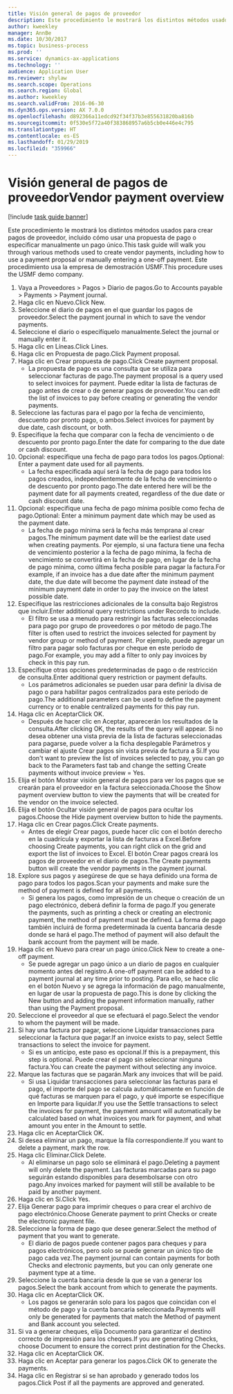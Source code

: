 ```yaml
---
title: Visión general de pagos de proveedor
description: Este procedimiento le mostrará los distintos métodos usados para crear pagos de proveedor, incluido cómo usar una propuesta de pago o especificar manualmente un pago único.
author: kweekley
manager: AnnBe
ms.date: 10/30/2017
ms.topic: business-process
ms.prod: ''
ms.service: dynamics-ax-applications
ms.technology: ''
audience: Application User
ms.reviewer: shylaw
ms.search.scope: Operations
ms.search.region: Global
ms.author: kweekley
ms.search.validFrom: 2016-06-30
ms.dyn365.ops.version: AX 7.0.0
ms.openlocfilehash: d892366a11edcd92f34f37b3e855631820ba816b
ms.sourcegitcommit: 0f530e5f72a40f383868957a6b5cb0e446e4c795
ms.translationtype: HT
ms.contentlocale: es-ES
ms.lasthandoff: 01/29/2019
ms.locfileid: "359966"
---
```

# <a name="vendor-payment-overview"></a><span data-ttu-id="148e8-103">Visión general de pagos de proveedor</span><span class="sxs-lookup"><span data-stu-id="148e8-103">Vendor payment overview</span></span>

[!include [task guide banner](../../includes/task-guide-banner.md)]

<span data-ttu-id="148e8-104">Este procedimiento le mostrará los distintos métodos usados para crear pagos de proveedor, incluido cómo usar una propuesta de pago o especificar manualmente un pago único.</span><span class="sxs-lookup"><span data-stu-id="148e8-104">This task guide will walk you through various methods used to create vendor payments, including how to use a payment proposal or manually entering a one-off payment.</span></span> <span data-ttu-id="148e8-105">Este procedimiento usa la empresa de demostración USMF.</span><span class="sxs-lookup"><span data-stu-id="148e8-105">This procedure uses the USMF demo company.</span></span>

1. <span data-ttu-id="148e8-106">Vaya a Proveedores > Pagos > Diario de pagos.</span><span class="sxs-lookup"><span data-stu-id="148e8-106">Go to Accounts payable > Payments > Payment journal.</span></span>
2. <span data-ttu-id="148e8-107">Haga clic en Nuevo.</span><span class="sxs-lookup"><span data-stu-id="148e8-107">Click New.</span></span>
3. <span data-ttu-id="148e8-108">Seleccione el diario de pagos en el que guardar los pagos de proveedor.</span><span class="sxs-lookup"><span data-stu-id="148e8-108">Select the payment journal in which to save the vendor payments.</span></span> 
4. <span data-ttu-id="148e8-109">Seleccione el diario o especifíquelo manualmente.</span><span class="sxs-lookup"><span data-stu-id="148e8-109">Select the journal or manually enter it.</span></span>
5. <span data-ttu-id="148e8-110">Haga clic en Líneas.</span><span class="sxs-lookup"><span data-stu-id="148e8-110">Click Lines.</span></span>
6. <span data-ttu-id="148e8-111">Haga clic en Propuesta de pago.</span><span class="sxs-lookup"><span data-stu-id="148e8-111">Click Payment proposal.</span></span>
7. <span data-ttu-id="148e8-112">Haga clic en Crear propuesta de pago.</span><span class="sxs-lookup"><span data-stu-id="148e8-112">Click Create payment proposal.</span></span>
    * <span data-ttu-id="148e8-113">La propuesta de pago es una consulta que se utiliza para seleccionar facturas de pago.</span><span class="sxs-lookup"><span data-stu-id="148e8-113">The payment proposal is a query used to select invoices for payment.</span></span> <span data-ttu-id="148e8-114">Puede editar la lista de facturas de pago antes de crear o de generar pagos de proveedor.</span><span class="sxs-lookup"><span data-stu-id="148e8-114">You can edit the list of invoices to pay before creating or generating the vendor payments.</span></span>  
8. <span data-ttu-id="148e8-115">Seleccione las facturas para el pago por la fecha de vencimiento, descuento por pronto pago, o ambos.</span><span class="sxs-lookup"><span data-stu-id="148e8-115">Select invoices for payment by due date, cash discount, or both.</span></span> 
9. <span data-ttu-id="148e8-116">Especifique la fecha que comparar con la fecha de vencimiento o de descuento por pronto pago.</span><span class="sxs-lookup"><span data-stu-id="148e8-116">Enter the date for comparing to the due date or cash discount.</span></span> 
10. <span data-ttu-id="148e8-117">Opcional: especifique una fecha de pago para todos los pagos.</span><span class="sxs-lookup"><span data-stu-id="148e8-117">Optional: Enter a payment date used for all payments.</span></span>
    * <span data-ttu-id="148e8-118">La fecha especificada aquí será la fecha de pago para todos los pagos creados, independientemente de la fecha de vencimiento o de descuento por pronto pago.</span><span class="sxs-lookup"><span data-stu-id="148e8-118">The date entered here will be the payment date for all payments created, regardless of the due date or cash discount date.</span></span>  
11. <span data-ttu-id="148e8-119">Opcional: especifique una fecha de pago mínima posible como fecha de pago.</span><span class="sxs-lookup"><span data-stu-id="148e8-119">Optional: Enter a minimum payment date which may be used as the payment date.</span></span>
    * <span data-ttu-id="148e8-120">La fecha de pago mínima será la fecha más temprana al crear pagos.</span><span class="sxs-lookup"><span data-stu-id="148e8-120">The minimum payment date will be the earliest date used when creating payments.</span></span> <span data-ttu-id="148e8-121">Por ejemplo, si una factura tiene una fecha de vencimiento posterior a la fecha de pago mínima, la fecha de vencimiento se convertirá en la fecha de pago, en lugar de la fecha de pago mínima, como última fecha posible para pagar la factura.</span><span class="sxs-lookup"><span data-stu-id="148e8-121">For example, if an invoice has a due date after the minimum payment date, the due date will become the payment date instead of the minimum payment date in order to pay the invoice on the latest possible date.</span></span>  
12. <span data-ttu-id="148e8-122">Especifique las restricciones adicionales de la consulta bajo Registros que incluir.</span><span class="sxs-lookup"><span data-stu-id="148e8-122">Enter additional query restrictions under Records to include.</span></span>
    * <span data-ttu-id="148e8-123">El filtro se usa a menudo para restringir las facturas seleccionadas para pago por grupo de proveedores o por método de pago.</span><span class="sxs-lookup"><span data-stu-id="148e8-123">The filter is often used to restrict the invoices selected for payment by vendor group or method of payment.</span></span> <span data-ttu-id="148e8-124">Por ejemplo, puede agregar un filtro para pagar solo facturas por cheque en este período de pago.</span><span class="sxs-lookup"><span data-stu-id="148e8-124">For example, you may add a filter to only pay invoices by check in this pay run.</span></span>  
13. <span data-ttu-id="148e8-125">Especifique otras opciones predeterminadas de pago o de restricción de consulta.</span><span class="sxs-lookup"><span data-stu-id="148e8-125">Enter additional query restriction or payment defaults.</span></span> 
    * <span data-ttu-id="148e8-126">Los parámetros adicionales se pueden usar para definir la divisa de pago o para habilitar pagos centralizados para este período de pago.</span><span class="sxs-lookup"><span data-stu-id="148e8-126">The additional parameters can be used to define the payment currency or to enable centralized payments for this pay run.</span></span>  
14. <span data-ttu-id="148e8-127">Haga clic en Aceptar</span><span class="sxs-lookup"><span data-stu-id="148e8-127">Click OK.</span></span>
    * <span data-ttu-id="148e8-128">Después de hacer clic en Aceptar, aparecerán los resultados de la consulta.</span><span class="sxs-lookup"><span data-stu-id="148e8-128">After clicking OK, the results of the query will appear.</span></span> <span data-ttu-id="148e8-129">Si no desea obtener una vista previa de la lista de facturas seleccionadas para pagarse, puede volver a la ficha desplegable Parámetros y cambiar el ajuste Crear pagos sin vista previa de factura a Sí.</span><span class="sxs-lookup"><span data-stu-id="148e8-129">If you don't want to preview the list of invoices selected to pay, you can go back to the Parameters fast tab and change the setting Create payments without invoice preview = Yes.</span></span>  
15. <span data-ttu-id="148e8-130">Elija el botón Mostrar visión general de pagos para ver los pagos que se crearán para el proveedor en la factura seleccionada.</span><span class="sxs-lookup"><span data-stu-id="148e8-130">Choose the Show payment overview button to view the payments that will be created for the vendor on the invoice selected.</span></span>
16. <span data-ttu-id="148e8-131">Elija el botón Ocultar visión general de pagos para ocultar los pagos.</span><span class="sxs-lookup"><span data-stu-id="148e8-131">Choose the Hide payment overview button to hide the payments.</span></span> 
17. <span data-ttu-id="148e8-132">Haga clic en Crear pagos.</span><span class="sxs-lookup"><span data-stu-id="148e8-132">Click Create payments.</span></span>
    * <span data-ttu-id="148e8-133">Antes de elegir Crear pagos, puede hacer clic con el botón derecho en la cuadrícula y exportar la lista de facturas a Excel.</span><span class="sxs-lookup"><span data-stu-id="148e8-133">Before choosing Create payments, you can right click on the grid and export the list of invoices to Excel.</span></span> <span data-ttu-id="148e8-134">El botón Crear pagos creará los pagos de proveedor en el diario de pagos.</span><span class="sxs-lookup"><span data-stu-id="148e8-134">The Create payments button will create the vendor payments in the payment journal.</span></span>  
18. <span data-ttu-id="148e8-135">Explore sus pagos y asegúrese de que se haya definido una forma de pago para todos los pagos.</span><span class="sxs-lookup"><span data-stu-id="148e8-135">Scan your payments and make sure the method of payment is defined for all payments.</span></span> 
    * <span data-ttu-id="148e8-136">Si genera los pagos, como impresión de un cheque o creación de un pago electrónico, deberá definir la forma de pago.</span><span class="sxs-lookup"><span data-stu-id="148e8-136">If you generate the payments, such as printing a check or creating an electronic payment, the method of payment must be defined.</span></span> <span data-ttu-id="148e8-137">La forma de pago también incluirá de forma predeterminada la cuenta bancaria desde donde se hará el pago.</span><span class="sxs-lookup"><span data-stu-id="148e8-137">The method of payment will also default the bank account from the payment will be made.</span></span>  
19. <span data-ttu-id="148e8-138">Haga clic en Nuevo para crear un pago único.</span><span class="sxs-lookup"><span data-stu-id="148e8-138">Click New to create a one-off payment.</span></span>
    * <span data-ttu-id="148e8-139">Se puede agregar un pago único a un diario de pagos en cualquier momento antes del registro.</span><span class="sxs-lookup"><span data-stu-id="148e8-139">A one-off payment can be added to a payment journal at any time prior to posting.</span></span> <span data-ttu-id="148e8-140">Para ello, se hace clic en el botón Nuevo y se agrega la información de pago manualmente, en lugar de usar la propuesta de pago.</span><span class="sxs-lookup"><span data-stu-id="148e8-140">This is done by clicking the New button and adding the payment information manually, rather than using the Payment proposal.</span></span>  
20. <span data-ttu-id="148e8-141">Seleccione el proveedor al que se efectuará el pago.</span><span class="sxs-lookup"><span data-stu-id="148e8-141">Select the vendor to whom the payment will be made.</span></span>
21. <span data-ttu-id="148e8-142">Si hay una factura por pagar, seleccione Liquidar transacciones para seleccionar la factura que pagar.</span><span class="sxs-lookup"><span data-stu-id="148e8-142">If an invoice exists to pay, select Settle transactions to select the invoice for payment.</span></span>
    * <span data-ttu-id="148e8-143">Si es un anticipo, este paso es opcional.</span><span class="sxs-lookup"><span data-stu-id="148e8-143">If this is a prepayment, this step is optional.</span></span> <span data-ttu-id="148e8-144">Puede crear el pago sin seleccionar ninguna factura.</span><span class="sxs-lookup"><span data-stu-id="148e8-144">You can create the payment without selecting any invoice.</span></span>  
22. <span data-ttu-id="148e8-145">Marque las facturas que se pagarán.</span><span class="sxs-lookup"><span data-stu-id="148e8-145">Mark any invoices that will be paid.</span></span>
    * <span data-ttu-id="148e8-146">Si usa Liquidar transacciones para seleccionar las facturas para el pago, el importe del pago se calcula automáticamente en función de qué facturas se marquen para el pago, y qué importe se especifique en Importe para liquidar.</span><span class="sxs-lookup"><span data-stu-id="148e8-146">If you use the Settle transactions to select the invoices for payment, the payment amount will automatically be calculated based on what invoices you mark for payment, and what amount you enter in the Amount to settle.</span></span>  
23. <span data-ttu-id="148e8-147">Haga clic en Aceptar</span><span class="sxs-lookup"><span data-stu-id="148e8-147">Click OK.</span></span>
24. <span data-ttu-id="148e8-148">Si desea eliminar un pago, marque la fila correspondiente.</span><span class="sxs-lookup"><span data-stu-id="148e8-148">If you want to delete a payment, mark the row.</span></span>
25. <span data-ttu-id="148e8-149">Haga clic Eliminar.</span><span class="sxs-lookup"><span data-stu-id="148e8-149">Click Delete.</span></span>
    * <span data-ttu-id="148e8-150">Al eliminarse un pago solo se eliminará el pago.</span><span class="sxs-lookup"><span data-stu-id="148e8-150">Deleting a payment will only delete the payment.</span></span> <span data-ttu-id="148e8-151">Las facturas marcadas para su pago seguirán estando disponibles para desembolsarse con otro pago.</span><span class="sxs-lookup"><span data-stu-id="148e8-151">Any invoices marked for payment will still be available to be paid by another payment.</span></span>  
26. <span data-ttu-id="148e8-152">Haga clic en Sí.</span><span class="sxs-lookup"><span data-stu-id="148e8-152">Click Yes.</span></span>
27. <span data-ttu-id="148e8-153">Elija Generar pago para imprimir cheques o para crear el archivo de pago electrónico.</span><span class="sxs-lookup"><span data-stu-id="148e8-153">Choose Generate payment to print Checks or create the electronic payment file.</span></span>
28. <span data-ttu-id="148e8-154">Seleccione la forma de pago que desee generar.</span><span class="sxs-lookup"><span data-stu-id="148e8-154">Select the method of payment that you want to generate.</span></span>
    * <span data-ttu-id="148e8-155">El diario de pagos puede contener pagos para cheques y para pagos electrónicos, pero solo se puede generar un único tipo de pago cada vez.</span><span class="sxs-lookup"><span data-stu-id="148e8-155">The payment journal can contain payments for both Checks and electronic payments, but you can only generate one payment type at a time.</span></span>  
29. <span data-ttu-id="148e8-156">Seleccione la cuenta bancaria desde la que se van a generar los pagos.</span><span class="sxs-lookup"><span data-stu-id="148e8-156">Select the bank account from which to generate the payments.</span></span>
30. <span data-ttu-id="148e8-157">Haga clic en Aceptar</span><span class="sxs-lookup"><span data-stu-id="148e8-157">Click OK.</span></span>
    * <span data-ttu-id="148e8-158">Los pagos se generarán solo para los pagos que coincidan con el método de pago y la cuenta bancaria seleccionada.</span><span class="sxs-lookup"><span data-stu-id="148e8-158">Payments will only be generated for payments that match the Method of payment and Bank account you selected.</span></span>  
31. <span data-ttu-id="148e8-159">Si va a generar cheques, elija Documento para garantizar el destino correcto de impresión para los cheques.</span><span class="sxs-lookup"><span data-stu-id="148e8-159">If you are generating Checks, choose Document to ensure the correct print destination for the Checks.</span></span>
32. <span data-ttu-id="148e8-160">Haga clic en Aceptar</span><span class="sxs-lookup"><span data-stu-id="148e8-160">Click OK.</span></span>
33. <span data-ttu-id="148e8-161">Haga clic en Aceptar para generar los pagos.</span><span class="sxs-lookup"><span data-stu-id="148e8-161">Click OK to generate the payments.</span></span>
34. <span data-ttu-id="148e8-162">Haga clic en Registrar si se han aprobado y generado todos los pagos.</span><span class="sxs-lookup"><span data-stu-id="148e8-162">Click Post if all the payments are approved and generated.</span></span> 

